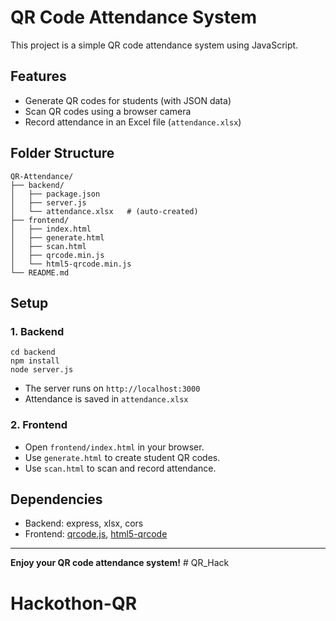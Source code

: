 # QR Code Attendance System

This project is a simple QR code attendance system using JavaScript.

## Features
- Generate QR codes for students (with JSON data)
- Scan QR codes using a browser camera
- Record attendance in an Excel file (`attendance.xlsx`)

## Folder Structure

```
QR-Attendance/
├── backend/
│   ├── package.json
│   ├── server.js
│   └── attendance.xlsx   # (auto-created)
├── frontend/
│   ├── index.html
│   ├── generate.html
│   ├── scan.html
│   ├── qrcode.min.js
│   └── html5-qrcode.min.js
└── README.md
```

## Setup

### 1. Backend
```
cd backend
npm install
node server.js
```
- The server runs on `http://localhost:3000`
- Attendance is saved in `attendance.xlsx`

### 2. Frontend
- Open `frontend/index.html` in your browser.
- Use `generate.html` to create student QR codes.
- Use `scan.html` to scan and record attendance.

## Dependencies
- Backend: express, xlsx, cors
- Frontend: [qrcode.js](https://github.com/davidshimjs/qrcodejs), [html5-qrcode](https://github.com/mebjas/html5-qrcode)

---

**Enjoy your QR code attendance system!** # QR_Hack
# Hackothon-QR
